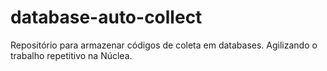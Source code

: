 # database-auto-collect
Repositório para armazenar códigos de coleta em databases. Agilizando o trabalho repetitivo na Núclea.
